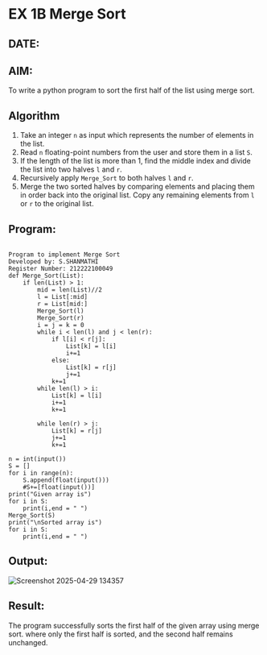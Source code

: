 # EX 1B Merge Sort
## DATE:
## AIM:
To write a python program to sort the first half of the list using merge sort.

## Algorithm
1. Take an integer `n` as input which represents the number of elements in the list.  
2. Read `n` floating-point numbers from the user and store them in a list `S`.  
3. If the length of the list is more than 1, find the middle index and divide the list into two halves `l` and `r`.  
4. Recursively apply `Merge_Sort` to both halves `l` and `r`.  
5. Merge the two sorted halves by comparing elements and placing them in order back into the original list. Copy any remaining elements from `l` or `r` to the original list.

## Program:
```

Program to implement Merge Sort
Developed by: S.SHANMATHI 
Register Number: 212222100049
def Merge_Sort(List):
    if len(List) > 1:
        mid = len(List)//2
        l = List[:mid]
        r = List[mid:]
        Merge_Sort(l)
        Merge_Sort(r)
        i = j = k = 0
        while i < len(l) and j < len(r):
            if l[i] < r[j]:
                List[k] = l[i]
                i+=1
            else:
                List[k] = r[j]
                j+=1
            k+=1
        while len(l) > i:
            List[k] = l[i]
            i+=1
            k+=1
            
        while len(r) > j:
            List[k] = r[j]
            j+=1
            k+=1
            
n = int(input())
S = []
for i in range(n):
    S.append(float(input()))
    #S+=[float(input())]
print("Given array is")
for i in S:
    print(i,end = " ")
Merge_Sort(S)
print("\nSorted array is")
for i in S:
    print(i,end = " ")

```

## Output:

![Screenshot 2025-04-29 134357](https://github.com/user-attachments/assets/137641e3-dcd7-46d0-b363-08c152bf1a84)


## Result:
The program successfully sorts the first half of the given array using merge sort. where only the first half is sorted, and the second half remains unchanged.
